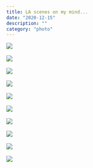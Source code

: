 ```yaml
---
title: LA scenes on my mind...
date: "2020-12-15"
description: ""
category: "photo"
---
```


![ ](https://media.scottosmith.net/img/blog/2020/2020-12-15/views-1.jpg)
<br><br>
![ ](https://media.scottosmith.net/img/blog/2020/2020-12-15/views-2.jpg)
<br><br>
![ ](https://media.scottosmith.net/img/blog/2020/2020-12-15/views-3.jpg)
<br><br>
![ ](https://media.scottosmith.net/img/blog/2020/2020-12-15/views-4.jpg)
<br><br>
![ ](https://media.scottosmith.net/img/blog/2020/2020-12-15/views-5.jpg)
<br><br>
![ ](https://media.scottosmith.net/img/blog/2020/2020-12-15/views-6.jpg)
<br><br>
![ ](https://media.scottosmith.net/img/blog/2020/2020-12-15/views-7.jpg)
<br><br>
![ ](https://media.scottosmith.net/img/blog/2020/2020-12-15/views-8.jpg)
<br><br>
![ ](https://media.scottosmith.net/img/blog/2020/2020-12-15/views-9.jpg)
<br><br>
![ ](https://media.scottosmith.net/img/blog/2020/2020-12-15/viewss-1.jpg)
